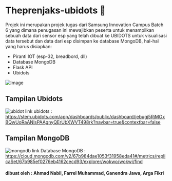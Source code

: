 # Theprenjaks-ubidots 🤖
Projek ini merupakan projek tugas dari Samsung Innovation Campus Batch 6 yang dimana penugasan ini mewajibkan peserta untuk menampilkan sebuah data dari sensor esp yang telah dibuat ke UBIDOTS untuk visualisasi data tersebut dan data dari esp disimpan ke database MongoDB, hal-hal yang harus disiapkan:
- Piranti IOT (esp-32, breadbord, dll)
- Database MongoDB
- Flask API
- Ubidots
  
![image](https://github.com/user-attachments/assets/b09c28d2-21aa-46b4-aa2c-eb97d4ed7a33)


## Tampilan Ubidots
![ubidot](https://github.com/user-attachments/assets/3afbcb8b-57e4-4764-8031-8aac8189f726)
link ubidots : https://stem.ubidots.com/app/dashboards/public/dashboard/jebugj5RjMOxBQwUoRaANlsPAAgnyQErUbXWVT498rk?navbar=true&contextbar=false

## Tampilan MongoDB
![mongodb](https://github.com/user-attachments/assets/ab610579-c4e5-4521-95ac-d5a751fbb336)
link Database MongoDB : https://cloud.mongodb.com/v2/67b984dae1053f31958eda41#/metrics/replicaSet/67b985ef0276eb4162cecd93/explorer/wokwo/wokwi/find

#### dibuat oleh : Ahmad Nabil, Farrel Muhammad, Ganendra Jawa, Arga Fikri
